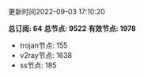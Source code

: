 更新时间2022-09-03 17:10:20

**总订阅: 64**
**总节点: 9522**
**有效节点: 1978**
- trojan节点: 155
- v2ray节点: 1638
- ss节点: 185
